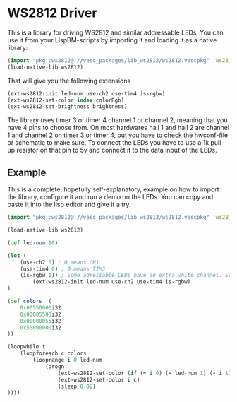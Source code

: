 # WS2812 Driver

This is a library for driving WS2812 and similar addressable LEDs. You can use it from your LispBM-scripts by importing it and loading it as a native library:

```clj
(import "pkg::ws2812@://vesc_packages/lib_ws2812/ws2812.vescpkg" 'ws2812)
(load-native-lib ws2812)
```

That will give you the following extensions

```clj
(ext-ws2812-init led-num use-ch2 use-tim4 is-rgbw)
(ext-ws2812-set-color index colorRgb)
(ext-ws2812-set-brightness brightness)
```

The library uses timer 3 or timer 4 channel 1 or channel 2, meaning that you have 4 pins to choose from. On most hardwares hall 1 and hall 2 are channel 1 and channel 2 on timer 3 or timer 4, but you have to check the hwconf-file or schematic to make sure. To connect the LEDs you have to use a 1k pull-up resistor on that pin to 5v and connect it to the data input of the LEDs.

## Example

This is a complete, hopefully self-explanatory, example on how to import the library, configure it and run a demo on the LEDs. You can copy and paste it into the lisp editor and give it a try.

```clj
(import "pkg::ws2812@://vesc_packages/lib_ws2812/ws2812.vescpkg" 'ws2812)

(load-native-lib ws2812)

(def led-num 10)

(let (
    (use-ch2 0) ; 0 means CH1
    (use-tim4 0) ; 0 means TIM3
    (is-rgbw 1)) ; Some adressable LEDs have an extra white channel. Set this to 1 to use it
        (ext-ws2812-init led-num use-ch2 use-tim4 is-rgbw)
)

(def colors '(
    0x00550000i32
    0x00005500i32
    0x00000055i32
    0x55000000i32
))

(loopwhile t
    (loopforeach c colors
        (looprange i 0 led-num
            (progn
                (ext-ws2812-set-color (if (= i 0) (- led-num 1) (- i 1)) 0)
                (ext-ws2812-set-color i c)
                (sleep 0.02)
))))
```